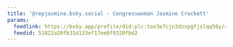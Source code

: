 ```yaml
---
title: '@repjasmine.bsky.social - Congresswoman Jasmine Crockett'
params:
  feedlink: https://bsky.app/profile/did:plc:tax3e7cjn3dzxpgfjslqq56y/rss
  feedid: 51822a20fb31d133ef17ee8f0320fbd2
---
```

